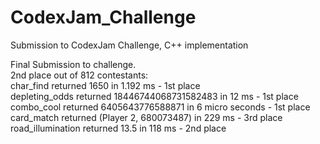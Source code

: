 # CodexJam_Challenge
Submission to CodexJam Challenge, C++ implementation <br/>

Final Submission to challenge. <br/>
2nd place out of 812 contestants: <br/>
char_find returned 1650 in 1.192 ms - 1st place <br/>
depleting_odds returned 18446744068731582483 in 12 ms - 1st place <br/>
combo_cool returned 6405643776588871 in 6 micro seconds - 1st place <br/>
card_match returned (Player 2, 680073487) in 229 ms - 3rd place <br/>
road_illumination returned 13.5 in 118 ms - 2nd place <br/>
